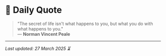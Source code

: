 # 📜 Daily Quote

> "The secret of life isn't what happens to you, but what you do with what happens to you."  
> — **Norman Vincent Peale**

---

_Last updated: 27 March 2025 ⏳_
